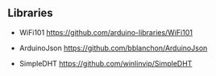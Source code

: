 
## Libraries

- WiFi101 https://github.com/arduino-libraries/WiFi101

- ArduinoJson https://github.com/bblanchon/ArduinoJson

- SimpleDHT https://github.com/winlinvip/SimpleDHT

